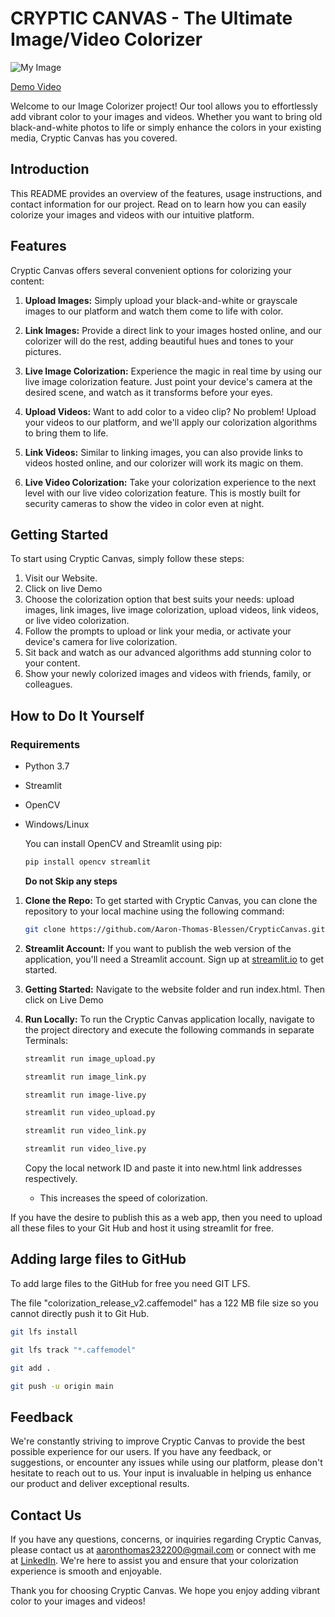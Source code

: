 
# CRYPTIC CANVAS - The Ultimate Image/Video Colorizer

![My Image](https://drive.google.com/uc?id=1CosZ0TIWUL-nWG9jP-1ZnVkx5IQVUe2v)

[Demo Video](https://drive.google.com/file/d/18SRwKCNDd6M_pewOTV-dXU-WS4er2ouT/view?usp=sharing)

Welcome to our Image Colorizer project! Our tool allows you to effortlessly add vibrant color to your images and videos. Whether you want to bring old black-and-white photos to life or simply enhance the colors in your existing media, Cryptic Canvas has you covered.

## Introduction

This README provides an overview of the features, usage instructions, and contact information for our project. Read on to learn how you can easily colorize your images and videos with our intuitive platform.

## Features

Cryptic Canvas offers several convenient options for colorizing your content:

1. **Upload Images:** Simply upload your black-and-white or grayscale images to our platform and watch them come to life with color.

2. **Link Images:** Provide a direct link to your images hosted online, and our colorizer will do the rest, adding beautiful hues and tones to your pictures.

3. **Live Image Colorization:** Experience the magic in real time by using our live image colorization feature. Just point your device's camera at the desired scene, and watch as it transforms before your eyes.

4. **Upload Videos:** Want to add color to a video clip? No problem! Upload your videos to our platform, and we'll apply our colorization algorithms to bring them to life.

5. **Link Videos:** Similar to linking images, you can also provide links to videos hosted online, and our colorizer will work its magic on them.

6. **Live Video Colorization:** Take your colorization experience to the next level with our live video colorization feature. This is mostly built for security cameras to show the video in color even at night.


## Getting Started

To start using Cryptic Canvas, simply follow these steps:

1. Visit our Website.
2. Click on live Demo
3. Choose the colorization option that best suits your needs: upload images, link images, live image colorization, upload videos, link videos, or live video colorization.
4. Follow the prompts to upload or link your media, or activate your device's camera for live colorization.
5. Sit back and watch as our advanced algorithms add stunning color to your content.
6. Show your newly colorized images and videos with friends, family, or colleagues.

## How to Do It Yourself

### Requirements
- Python 3.7
- Streamlit
- OpenCV
- Windows/Linux

   You can install OpenCV and Streamlit using pip:
   ```bash
   pip install opencv streamlit
   ```
   **Do not Skip any steps**

1. **Clone the Repo:**
   To get started with Cryptic Canvas, you can clone the repository to your local machine using the following command:
   ```bash
   git clone https://github.com/Aaron-Thomas-Blessen/CrypticCanvas.git
   ```
2. **Streamlit Account:**
   If you want to publish the web version of the application, you'll need a Streamlit account. Sign up at [streamlit.io](https://streamlit.io/) to get started.

3. **Getting Started:**
   Navigate to the website folder and run index.html.
   Then click on Live Demo

5. **Run Locally:**
   To run the Cryptic Canvas application locally, navigate to the project directory
   and execute the following commands in separate Terminals:
   ```bash
   streamlit run image_upload.py
   ```
   ```bash
   streamlit run image_link.py
   ```
   ```bash
   streamlit run image-live.py
   ```
   ```bash
   streamlit run video_upload.py
   ```
   ```bash
   streamlit run video_link.py
   ```
   ```bash
   streamlit run video_live.py
   ```
   Copy the local network ID and paste it into new.html link addresses respectively.
   - This increases the speed of colorization.
     
If you have the desire to publish this as a web app, then you need to upload all these files to your Git Hub and host it using streamlit for free.

## Adding large files to GitHub
To add large files to the GitHub for free you need GIT LFS.

The file "colorization_release_v2.caffemodel" has a 122 MB file size so you cannot directly push it to Git Hub.

```bash
git lfs install
```
```bash
git lfs track "*.caffemodel"
```
```bash
git add .
```
```bash
git push -u origin main
```

## Feedback

We're constantly striving to improve Cryptic Canvas to provide the best possible experience for our users. If you have any feedback, or suggestions, or encounter any issues while using our platform, please don't hesitate to reach out to us. Your input is invaluable in helping us enhance our product and deliver exceptional results.

## Contact Us

If you have any questions, concerns, or inquiries regarding Cryptic Canvas, please contact us at [aaronthomas232200@gmail.com](mailto:aaronthomas232200@gmail.com.com) or connect with me at [LinkedIn](https://www.linkedin.com/in/aaron-thomas-blessen-390200214/). We're here to assist you and ensure that your colorization experience is smooth and enjoyable.

Thank you for choosing Cryptic Canvas. We hope you enjoy adding vibrant color to your images and videos!
